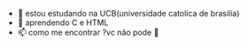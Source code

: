 
- 🔭 estou estudando na UCB(universidade catolica de brasilia)
- 🌱 aprendendo C e HTML
- 📫 como me encontrar ?vc não pode 🥱

